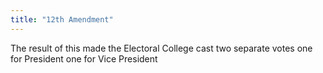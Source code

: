 ```yaml
---
title: "12th Amendment"
---
```

The result of this made the Electoral College cast two separate votes one for President one for Vice President

